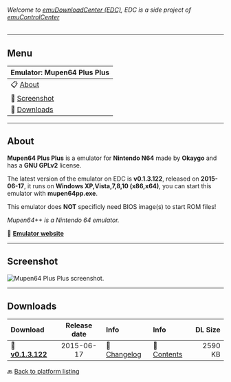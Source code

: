 ###### Welcome to [emuDownloadCenter (EDC)](https://github.com/PhoenixInteractiveNL/emuDownloadCenter/wiki/), EDC is a side project of [emuControlCenter](https://github.com/PhoenixInteractiveNL/emuControlCenter/wiki/)
***
## Menu
| **Emulator: Mupen64 Plus Plus** |
|:---------|
| :clipboard: [About](#about) |
| :sunrise: [Screenshot](#screenshot) |
| :floppy_disk: [Downloads](#downloads) |
***
## About
**Mupen64 Plus Plus** is a emulator for **Nintendo N64** made by **Okaygo** and has a **GNU GPLv2** license.

The latest version of the emulator on EDC is **v0.1.3.122**, released on **2015-06-17**, it runs on **Windows XP,Vista,7,8,10 (x86,x64)**, you can start this emulator with **mupen64pp.exe**.

This emulator does **NOT** specificly need BIOS image(s) to start ROM files!

_Mupen64++ is a Nintendo 64 emulator._

:link: [**Emulator website**](http://mupen64k.blogspot.com)
***
## Screenshot
![](https://raw.githubusercontent.com/PhoenixInteractiveNL/emuDownloadCenter/master/hooks/mupen64pp/screen.jpg "Mupen64 Plus Plus screenshot.")
***
## Downloads
| Download | Release date  | Info       | Info       | DL Size    |
|:---------|:-------------:|:-----------|:-----------|-----------:|
| :floppy_disk: [**v0.1.3.122**](https://github.com/PhoenixInteractiveNL/edc-repo0004/raw/master/mupen64pp/0.1.3.122.7z) | 2015-06-17 | :page_facing_up: [Changelog](https://github.com/PhoenixInteractiveNL/edc-repo0004/blob/master/mupen64pp/0.1.3.122_changelog.txt) | :mag_right: [Contents](https://github.com/PhoenixInteractiveNL/edc-repo0004/blob/master/mupen64pp/0.1.3.122_contents.txt) | 2590 KB |

:back: [Back to platform listing](https://github.com/PhoenixInteractiveNL/emuDownloadCenter/wiki/EDC-Platform-List)
